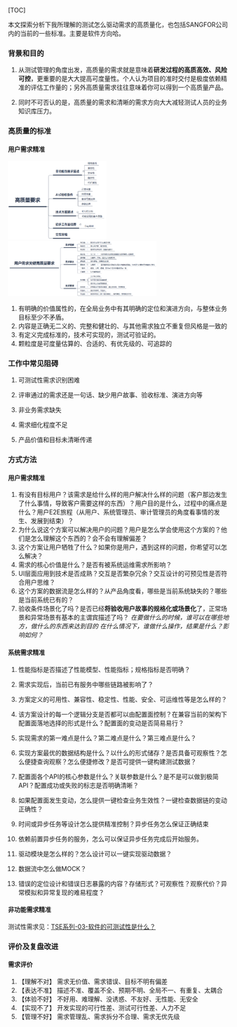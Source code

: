 [TOC]

本文探索分析下我所理解的测试怎么驱动需求的高质量化，也包括SANGFOR公司内的当前的一些标准。主要是软件方向哈。

### 背景和目的

1. 从测试管理的角度出发，高质量的需求就是意味着**研发过程的高质高效、风险可控**，更重要的是大大提高可度量性。个人认为项目的准时交付是极度依赖精准的评估工作量的；另外高质量需求往往意味着你可以得到一个高质量产品。

2. 同时不可否认的是，高质量的需求和清晰的需求方向大大减轻测试人员的业务知识库压力。

### 高质量的标准

#### 用户需求精准

<img src="./md_img/image2022-5-12_12-22-27.png" style="zoom:33%;" />

<img src="./md_img/image2022-5-12_12-17-13.png" alt="image2022-5-12_12-17-13" style="zoom:33%;" />

1. 有明确的价值属性的，在全局业务中有其明确的定位和演进方向，与整体业务目标至少不矛盾。
2. 内容是正确无二义的、完整和健壮的、与其他需求独立不重复但风格是一致的
3. 有定义完成标准的，技术可实现的，测试可验证的。
4. 颗粒度是可度量估算的、合适的、有优先级的、可追踪的﻿

#### 

### 工作中常见阻碍

1. 可测试性需求识别困难

2. 评审通过的需求还是一句话、缺少用户故事、验收标准、演进方向等

3. 非业务需求缺失

4. 需求细化程度不足

5. 产品价值和目标未清晰传递



### 方式方法

#### 用户需求精准

1.  有没有目标用户？该需求是给什么样的用户解决什么样的问题（客户那边发生了什么事情，导致客户需要这样的东西）？用户目的是什么，过程中的痛点是什么？用户E2E旅程（从用户、系统管理员、审计管理员的角度看事情的发生、发展到结束）？
2.  为什么说这个方案可以解决用户的问题？用户是怎么学会使用这个方案的？他们是怎么理解这个东西的？会不会有理解偏差？
3.  这个方案让用户牺牲了什么？如果你是用户，遇到这样的问题，你希望可以怎么解决？
4.  需求的核心价值是什么？是否有被系统运维需求所影响？
5.  UI层面应用到技术是否成熟？交互是否繁杂冗余？交互设计的可预见性是否符合用户思维？
6.  这个方案的数据流是怎么样的？从产品角度看，哪些是当前系统缺失的？哪些是当前系统已有的？
7.  验收条件场景化了吗？是否已经**将验收用户故事的规格化或场景化**了，正常场景和异常场景有基本的主谓宾描述了吗？
    *在要做什么的时候，谁可以在哪些地方，做什么的东西来达到目的*
    *在什么情况下，谁做什么操作，结果是什么？影响如何？*

#### 系统需求精准

1. 性能指标是否描述了性能模型、性能指标；规格指标是否明确？

2. 需求实现后，当前已有服务中哪些链路被影响了？

3. 方案定义的可用性、兼容性、稳定性、性能、安全、可运维性等是怎么样的？

4. 该方案设计的每一个逻辑分支是否都可以由配置面控制？在兼容当前的架构下配置面落地选择的形式是什么？配置面的变动是否简易易行？

5. 实现需求的第一难点是什么？第二难点是什么？第三难点是什么？

6. 实现方案最优的数据结构是什么？以什么的形式储存？是否具备可观察性？怎么便捷查询观察？怎么便捷修改？是否可提供一键构建测试数据？

7. 配置面各个API的核心参数是什么？关联参数是什么？是不是可以做到极简API？配置成功或失败的标志是否明确清晰？

8. 如果配置面发生变动，怎么提供一键检查业务生效性？一键检查数据链的变动正确性？

9. 时间或异步任务等设计怎么提供精准控制？异步任务怎么保证正确结束

10. 依赖前置异步任务的服务，怎么可以保证异步任务完成后开始服务。

11. 驱动模块是怎么样的？怎么设计可以一键实现驱动数据？

12. 数据流中怎么做MOCK？

13. 错误的定位设计和错误日志暴露的内容？存储形式？可观察性？观察代价？异常模拟和异常复现的难易程度？

    

#### 非功能需求精准

测试性需求见：[TSE系列-03-软件的可测试性是什么？](https://morebooks0.github.io)



### 评价及复盘改进

#### 需求评价

1. 【理解不对】 需求无价值、需求错误、目标不明有偏差
2. 【表达不准】 描述不准、覆盖不全、预期不明、全局不一、有重复、太耦合
3. 【体验不好】 不好用、难理解、没诱惑、不友好、无性能、无安全
4. 【实现不了】 开发实现的可行性差、测试可行性差、人力不足
5. 【管理不好】 需求管理乱、需求拆分不合理、需求无优先级
